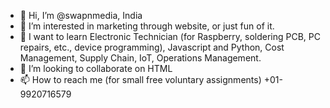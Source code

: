 - 👋 Hi, I’m @swapnmedia, India
- 👀 I’m interested in marketing through website, or just fun of it.
- 🌱 I want to learn Electronic Technician (for Raspberry, soldering PCB, PC repairs, etc., device programming), Javascript and Python, Cost Management, Supply Chain, IoT, Operations Management. 
- 💞️ I’m looking to collaborate on HTML 
- 📫 How to reach me (for small free voluntary assignments)  +01-9920716579

<!---
swapnmedia/swapnmedia is a ✨ special ✨ repository because its `README.md` (this file) appears on your GitHub profile.
You can click the Preview link to take a look at your changes.
--->
